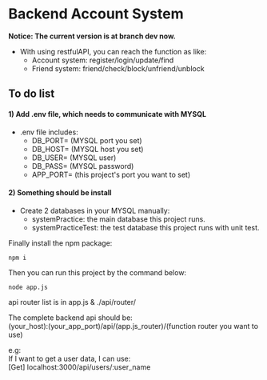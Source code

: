 # Backend Account System

**Notice: The current version is at branch dev now.**

* With using restfulAPI, you can reach the function as like:
    * Account system: register/login/update/find
    * Friend system: friend/check/block/unfriend/unblock
  
## To do list

#### 1) Add .env file, which needs to communicate with MYSQL

* .env file includes:
    * DB_PORT= (MYSQL port you set)
    * DB_HOST= (MYSQL host you set)
    * DB_USER= (MYSQL user)
    * DB_PASS= (MYSQL password)
    * APP_PORT= (this project's port you want to set)


#### 2) Something should be install

* Create 2 databases in your MYSQL manually:
    * systemPractice: the main database this project runs.
    * systemPracticeTest: the test database this project runs with unit test.
  
Finally install the npm package:
```
npm i
```
  
Then you can run this project by the command below:
```
node app.js
```
  
api router list is in app.js & ./api/router/   
  
The complete backend api should be:  
(your_host):(your_app_port)/api/(app.js_router)/(function router you want to use)  
  
e.g:  
If I want to get a user data, I can use:  
[Get] localhost:3000/api/users/:user_name